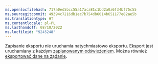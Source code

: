 ```yaml
---
ms.openlocfilehash: 717a0ed5bcc55a17aca81c1bd2a0a6f34bf75c55
ms.sourcegitcommit: 49394c7216db1ec7b754db6014b651177e82ae5b
ms.translationtype: HT
ms.contentlocale: pl-PL
ms.lasthandoff: 08/10/2022
ms.locfileid: "9245248"
---
```

Zapisanie eksportu nie uruchamia natychmiastowo eksportu. Eksport jest uruchamiany z każdym [zaplanowanym odświeżeniem](../schedule-refresh.md). Można również [eksportować dane na żądanie](../export-destinations.md#run-exports-on-demand).